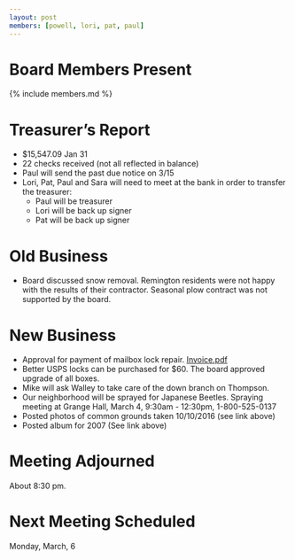 ```yaml
---
layout: post
members: [powell, lori, pat, paul]
---
```

# Board Members Present
{% include members.md %}

# Treasurer’s Report
* $15,547.09 Jan 31
* 22 checks received (not all reflected in balance)
* Paul will send the past due notice on 3/15
* Lori, Pat, Paul and Sara will need to meet at the bank in order to transfer the treasurer:
  * Paul will be treasurer
  * Lori will be back up signer
  * Pat will be back up signer

# Old Business
* Board discussed snow removal.  Remington residents were not happy with the results of their contractor.
Seasonal plow contract was not supported by the board.

# New Business
* Approval for payment of mailbox lock repair.  [Invoice.pdf](/resources/2017/Invoice903303forThompsonHighlandsLockRepair.pdf)
* Better USPS locks can be purchased for $60.  The board approved upgrade of all boxes.
* Mike will ask Walley to take care of the down branch on Thompson.
* Our neighborhood will be sprayed for Japanese Beetles.  Spraying meeting at Grange Hall, March 4, 9:30am - 12:30pm, 1-800-525-0137
* Posted photos of common grounds taken 10/10/2016 (see link above)
* Posted album for 2007 (See link above)

# Meeting Adjourned
About 8:30 pm.

# Next Meeting Scheduled
Monday, March, 6
